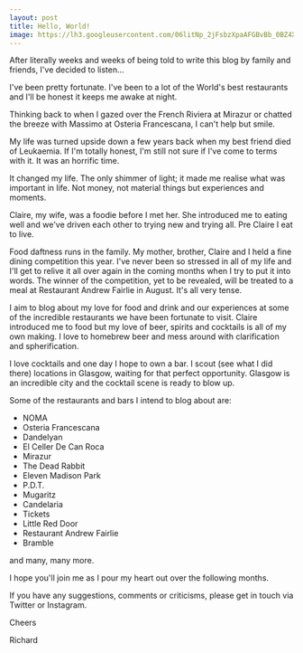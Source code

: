 ```yaml
---
layout: post
title: Hello, World!
image: https://lh3.googleusercontent.com/06litNp_2jFsbzXpaAFGBvBb_0BZ4X4wQd-cQWiXwgQpVPhDYFxuY32AZeW35fLTQPG6_RXc6czvCo-lsNDECdySYRbiKiN6Wqn_qcK1_xME8cMOq30EcMEnn5D01-x93nhM0dUwsUyOr-HfAzhKAkutw0i1oUDgxDOMimXxlN0FtUNDtuwul_gcyqng0xQiEe33v8Y5psvu98kJKOQIi6LnDyY41Cw39zh1R__tc5l8SZKxfI-cD1Cb0b08TzYYh448xuSGX7-8s7ZoT2Io3eXklLHQRwy7S9TdWtKwPXdVV7M0rKFdHEXCPASBPrPadNG9KlrC-eL9ts9JYxJwwnr3qCwi1dD45cf4Py8Atc9Fo0JAF_t3anS7yhP5JHJIh8dYw9VF-dJPuus_KCO8y4wMG2b1Kb-Lz1m9b_2_tsTCt0IYgTyEL0nc-WTDRHBLEKlev2unL5ZyZuPDc-1fqpV9jKhvS2SV9BLmsIsB8z0WutvsZwxLtdAYe344TP6qQis6ReAUOFXlSYWLmMLXyGKZ6HgmBHpCnLRrlPMUDzX8u_GLFqbOH7xeaGvsS7JxzqRI5DMrh6WWpwUxjLQbveBj9o4lC8XtECBqHNek_8_QyUkLBawKSNR1EhCN68OWT3_0ujsRr4PidxeR6SYEsjdY4mixuBZ5PQ=w964-h723-no
---
```


After literally weeks and weeks of being told to write this blog by family and friends, I've decided to listen...

I've been pretty fortunate. I've been to a lot of the World's best restaurants and I'll be honest it keeps me awake at night.

Thinking back to when I gazed over the French Riviera at Mirazur or chatted the breeze with Massimo at Osteria Francescana, I can't help but smile.

My life was turned upside down a few years back when my best friend died of Leukaemia. If I'm totally honest, I'm still not sure if I've come to terms with it. It was an horrific time.

It changed my life. The only shimmer of light; it made me realise what was important in life. Not money, not material things but experiences and moments.

Claire, my wife, was a foodie before I met her. She introduced me to eating well and we've driven each other to trying new and trying all. Pre Claire I eat to live.

Food daftness runs in the family. My mother, brother, Claire and I held a fine dining competition this year. I've never been so stressed in all of my life and I'll get to relive it all over again in the coming months when I try to put it into words. The winner of the competition, yet to be revealed, will be treated to a meal at Restaurant Andrew Fairlie in August. It's all very tense.

I aim to blog about my love for food and drink and our experiences at some of the incredible restaurants we have been fortunate to visit. Claire introduced me to food but my love of beer, spirits and cocktails is all of my own making. I love to homebrew beer and mess around with clarification and spherification.

I love cocktails and one day I hope to own a bar. I scout (see what I did there) locations in Glasgow, waiting for that perfect opportunity. Glasgow is an incredible city and the cocktail scene is ready to blow up.

Some of the restaurants and bars I intend to blog about are:

* NOMA
* Osteria Francescana
* Dandelyan
* El Celler De Can Roca
* Mirazur
* The Dead Rabbit
* Eleven Madison Park
* P.D.T.
* Mugaritz
* Candelaria
* Tickets
* Little Red Door
* Restaurant Andrew Fairlie
* Bramble

and many, many more.

I hope you'll join me as I pour my heart out over the following months.

If you have any suggestions, comments or criticisms, please get in touch via Twitter or Instagram.

Cheers

Richard
